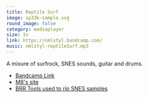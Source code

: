 ```yaml
---
title: Reptile Surf
image: sp33k-sample.svg
round_image: false
category: mediaplayer
size: 1x
link: https://nmlstyl.bandcamp.com/
music: nmlstyl-reptileSurf.mp3
---
```


A mixure of surfrock, SNES sounds, guitar and drums.

- [Bandcamp Link](https://nmlstyl.bandcamp.com/track/reptile-surf)
- [M8's site](https://dirtywave.com)
- [BRR Tools used to rip SNES samples](https://github.com/Optiroc/BRRtools)